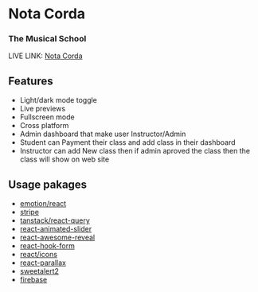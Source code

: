 
# Nota Corda      

### The Musical School
LIVE LINK: [Nota Corda](https://nota-corda.web.app/)
 


## Features

- Light/dark mode toggle
- Live previews
- Fullscreen mode
- Cross platform
- Admin dashboard that make user Instructor/Admin
- Student can Payment their class and add class in their dashboard
- Instructor can add New class then if admin aproved the class then the class will show on web site


## Usage pakages

-  [emotion/react](https://emotion.sh/docs/introduction)
-  [stripe](https://stripe.com/docs/stripe-js/react)
-  [tanstack/react-query](https://tanstack.com/query/latest)
- [react-animated-slider](https://www.npmjs.com/package/react-animated-slider)
- [react-awesome-reveal](https://react-awesome-reveal.morello.dev/)
- [react-hook-form](https://react-hook-form.com/)
- [react/icons](https://react-icons.github.io/react-icons/)
- [react-parallax](https://www.npmjs.com/package/react-parallax)
- [sweetalert2](https://sweetalert2.github.io/#examples)
-  [firebase](https://firebase.google.com/?gad=1&gclid=CjwKCAjwyqWkBhBMEiwAp2yUFu_AZ5WvZDSC8d1RdTbwrJxCXtM8HaXHD6mpypDHrOEQFzh5bC42pxoCXKYQAvD_BwE&gclsrc=aw.ds)

